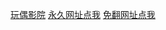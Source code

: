 <a href="https://lotusbuzz.com" rel="nofollow">玩偶影院</a>
<a href="https://lotusbuzz.com" rel="nofollow">永久网址点我</a>
<a href="https://didi500.top" rel="nofollow">免翻网址点我</a>
